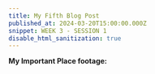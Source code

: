 ```yaml
---
title: My Fifth Blog Post
published_at: 2024-03-20T15:00:00.000Z
snippet: WEEK 3 - SESSION 1
disable_html_sanitization: true 
---
```



**My Important Place footage:**




<!-- # This is h1

## This is h2

_underline_

**bold** -->
